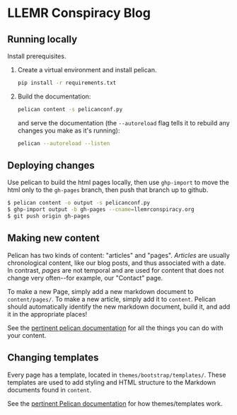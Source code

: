 # LLEMR Conspiracy Blog

## Running locally

Install prerequisites.

1. Create a virtual environment and install pelican.

	```bash
	pip install -r requirements.txt
	```

2. Build the documentation:

	```bash
	pelican content -s pelicanconf.py
	```

	and serve the documentation (the `--autoreload` flag tells it to rebuild any changes you make as it's running):

	```bash
	pelican --autoreload --listen
	```

## Deploying changes

Use pelican to build the html pages locally, then use `ghp-import` to move the html only to the `gh-pages` branch, then push that branch up to github.

```bash
$ pelican content -o output -s pelicanconf.py
$ ghp-import output -b gh-pages --cname=llemrconspiracy.org
$ git push origin gh-pages
```

## Making new content

Pelican has two kinds of content: "articles" and "pages". *Articles* are usually chronological content, like our blog posts, and thus associated with a date. In contrast, *pages* are not temporal and are used for content that does not change very often--for example, our "Contact" page.

To make a new Page, simply add a new markdown document to `content/pages/`. To make a new article, simply add it to `content`. Pelican should automatically identify the new markdown document, build it, and add it in the appropriate places!

See the [pertinent pelican documentation](https://docs.getpelican.com/en/latest/content.html#articles-and-pages) for all the things you can do with your content.

## Changing templates

Every page has a template, located in `themes/bootstrap/templates/`. These templates are used to add styling and HTML structure to the Markdown documents found in `content`.

See the [pertinent Pelican documentation](https://docs.getpelican.com/en/latest/themes.html) for how themes/templates work.
